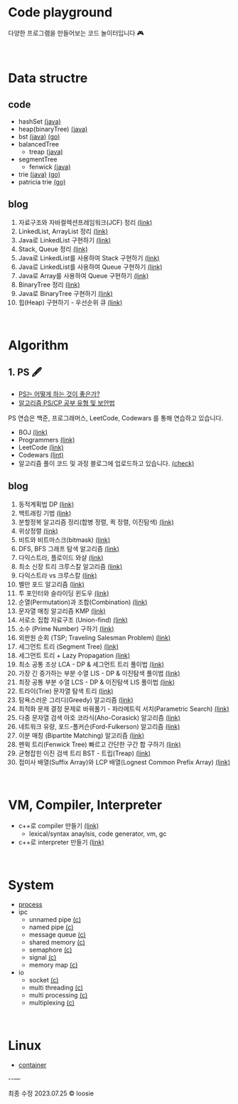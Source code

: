 # Code playground
다양한 프로그램을 만들어보는 코드 놀이터입니다 🎮

<br>

# Data structre
## code  
  - hashSet [(java)](https://github.com/loosie/code_playground/tree/master/java/data_structure/src/hashset)
  - heap(binaryTree) [(java)](https://github.com/loosie/code_playground/tree/master/java/data_structure/src/heap)
  - bst [(java)](https://github.com/loosie/code_playground/blob/master/java/data_structure/src/bst/basic/BST.java) [(go)](https://github.com/loosie/code_playground/tree/master/go/data_structure/bst)
  - balancedTree
    - treap [(java)](https://github.com/loosie/code_playground/tree/master/java/data_structure/src/bst/treap)
  - segmentTree
    - fenwick [(java)](https://github.com/loosie/code_playground/tree/master/java/data_structure/src/segmenttree/fenwick) 
  - trie [(java)](https://github.com/loosie/code_playground/tree/master/java/data_structure/src/trie) [(go)](https://github.com/loosie/code_playground/tree/master/go/data_structure)
  - patricia trie [(go)](https://github.com/loosie/code_playground/tree/master/go/data_structure)

## blog
1. 자료구조와 자바컬렉션프레임워크(JCF) 정리 [(link)](https://loosie.tistory.com/154)
1. LinkedList, ArrayList 정리 [(link)](https://loosie.tistory.com/153?category=972195)
1. Java로 LinkedList 구현하기 [(link)](https://loosie.tistory.com/122)
1. Stack, Queue 정리 [(link)](https://loosie.tistory.com/155?category=972195)
1. Java로 LinkedList를 사용하여 Stack 구현하기 [(link)](https://loosie.tistory.com/124?category=964815)
1. Java로 LinkedList를 사용하여 Queue 구현하기 [(link)](https://loosie.tistory.com/156?category=964815)
1. Java로 Array를 사용하여 Queue 구현하기 [(link)](https://loosie.tistory.com/125?category=964815)
1. BinaryTree 정리 [(link)](https://loosie.tistory.com/157?category=972195)
1. Java로 BinaryTree 구현하기 [(link)](https://loosie.tistory.com/127?category=964815)
1. 힙(Heap) 구현하기 - 우선순위 큐 [(link)](https://loosie.tistory.com/652?category=1034559)

<br> 

# Algorithm
## 1. PS 🖋
- [PS는 어떻게 하는 것이 좋은가?](https://subinium.github.io/how-to-study-problem-solving/)
- [알고리즘 PS/CP 공부 유형 및 보안법](https://subinium.github.io/PS-Study-Types-and-Complements/)

PS 연습은 백준, 프로그래머스, LeetCode, Codewars 를 통해 연습하고 있습니다.

- BOJ [(link)](https://www.acmicpc.net/)
- Programmers [(link)](https://programmers.co.kr/)
- LeetCode [(link)](https://leetcode.com/)
- Codewars [(lint)](https://www.codewars.com/)
- 알고리즘 풀이 코드 및 과정 블로그에 업로드하고 있습니다. [(check)](https://loosie.tistory.com/category/Java/%EC%95%8C%EA%B3%A0%EB%A6%AC%EC%A6%98%20%ED%92%80%EC%9D%B4)

## blog
1. 동적계획법 DP [(link)](https://loosie.tistory.com/150?category=972195)
2. 백트래킹 기법 [(link)](https://loosie.tistory.com/196?category=972195)
3. 분할정복 알고리즘 정리(합병 정렬, 퀵 정렬, 이진탐색) [(link)](https://loosie.tistory.com/237?category=972195)
4. 위상정렬 [(link)](https://loosie.tistory.com/161?category=972195)
5. 비트와 비트마스크(bitmask) [(link)](https://loosie.tistory.com/238?category=972195)
6. DFS, BFS 그래프 탐색 알고리즘 [(link)](https://loosie.tistory.com/151?category=972195)
7. 다익스트라, 플로이드 와샬 [(link)](https://loosie.tistory.com/146?category=972195)
8. 최소 신장 트리 크루스칼 알고리즘 [(link)](https://loosie.tistory.com/159?category=972195)
9. 다익스트라 vs 크루스칼 [(link)](https://loosie.tistory.com/167?category=972195)
10. 벨만 포드 알고리즘 [(link)](https://loosie.tistory.com/162?category=972195)
11. 투 포인터와 슬라이딩 윈도우 [(link)](https://loosie.tistory.com/327?category=972195)
12. 순열(Permutation)과 조합(Combination) [(link)](https://loosie.tistory.com/286?category=972195)
13. 문자열 매칭 알고리즘 KMP [(link)](https://loosie.tistory.com/192?category=972195)
14. 서로소 집합 자료구조 (Union-find) [(link)](https://loosie.tistory.com/158?category=972195)
15. 소수 (Prime Number) 구하기 [(link)](https://loosie.tistory.com/267?category=972195)
16. 외판원 순회 (TSP; Traveling Salesman Problem) [(link)](https://loosie.tistory.com/272?category=972195)
17. 세그먼트 트리 (Segment Tree) [(link)](https://loosie.tistory.com/273?category=972195)
18. 세그먼트 트리 + Lazy Propagation [(link)](https://loosie.tistory.com/327?category=972195)
19. 최소 공통 조상 LCA - DP & 세그먼트 트리 풀이법 [(link)](https://loosie.tistory.com/364?category=972195)
20. 가장 긴 증가하는 부분 수열 LIS - DP & 이진탐색 풀이법 [(link)](https://loosie.tistory.com/376?category=972195)
21. 최장 공통 부분 수열 LCS - DP & 이진탐색 LIS 풀이법 [(link)](https://loosie.tistory.com/379?category=972195)
22. 트라이(Trie) 문자열 탐색 트리 [(link)](https://loosie.tistory.com/446?category=972195)
23. 탐욕스러운 그리디(Greedy) 알고리즘 [(link)](https://loosie.tistory.com/515?category=972195)
24. 최적화 문제 결정 문제로 바꿔풀기 - 파라메트릭 서치(Parametric Search) [(link)](https://loosie.tistory.com/518?category=972195)
25. 다중 문자열 검색 아호 코라식(Aho-Corasick) 알고리즘 [(link)](https://loosie.tistory.com/587?category=972195)
26. 네트워크 유량, 포드-폴커슨(Ford-Fulkerson) 알고리즘 [(link)](https://loosie.tistory.com/633?category=972195)
27. 이분 매칭 (Bipartite Matching) 알고리즘 [(link)](https://loosie.tistory.com/643?category=972195)
28. 펜윅 트리(Fenwick Tree) 빠르고 간단한 구간 합 구하기 [(link)](https://loosie.tistory.com/647?category=972195)
29. 균형잡힌 이진 검색 트리 BST - 트립(Treap) [(link)](https://loosie.tistory.com/675?category=972195)
30. 접미사 배열(Suffix Array)와 LCP 배열(Lognest Common Prefix Array) [(link)](https://loosie.tistory.com/798?category=972195)

<br>


# VM, Compiler, Interpreter
- c++로 compiler 만들기 [(link)](https://github.com/loosie/code_playground/tree/master/c%2B%2B/compiler)
   - lexical/syntax anaylsis, code generator, vm, gc
- c++로 interpreter 만들기 [(link)](https://github.com/loosie/code_playground/tree/master/c%2B%2B/interpreter)

<br>

# System
- [process](https://github.com/loosie/code_playground/tree/master/c/ipc/0_process)
- ipc
   - unnamed pipe  [(c)](https://github.com/loosie/code_playground/tree/master/c/ipc/1_unnamed_pipe)
   - named pipe    [(c)](https://github.com/loosie/code_playground/tree/master/c/ipc/2_named_pipe)
   - message queue [(c)](https://github.com/loosie/code_playground/tree/master/c/ipc/3_message_queue)
   - shared memory [(c)](https://github.com/loosie/code_playground/tree/master/c/ipc/4_shared_memory)
   - semaphore     [(c)](https://github.com/loosie/code_playground/tree/master/c/ipc/5_semaphore)
   - signal        [(c)](https://github.com/loosie/code_playground/tree/master/c/ipc/6_singal)
   - memory map    [(c)](https://github.com/loosie/code_playground/tree/master/c/ipc/7_memory_map)
- io
  - socket           [(c)](https://github.com/loosie/code_playground/tree/master/c/io/socket)
  - multi threading  [(c)](https://github.com/loosie/code_playground/tree/master/c/io/multithreading)
  - multi processing [(c)](https://github.com/loosie/code_playground/tree/master/c/io/multiprocessing)
  - multiplexing     [(c)](https://github.com/loosie/code_playground/tree/master/c/io/multiplexing)

 <br>
 
# Linux
- [container](https://github.com/loosie/code_playground/tree/master/linux/container)




--—

최종 수정 2023.07.25 © loosie
